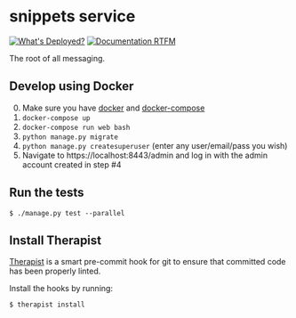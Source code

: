 # snippets service

[![What's Deployed?](https://img.shields.io/badge/What's_Deployed-%3F-yellow.svg)](https://whatsdeployed.io/s-088) [![Documentation RTFM](https://img.shields.io/badge/Documentation-RTFM-blue.svg)](http://abouthome-snippets-service.readthedocs.org/)

The root of all messaging.

## Develop using Docker

0. Make sure you have [docker](https://docker.io) and [docker-compose](https://github.com/docker/compose)
1. `docker-compose up`
2. `docker-compose run web bash`
3. `python manage.py migrate`
4. `python manage.py createsuperuser` (enter any user/email/pass you wish)
5. Navigate to https://localhost:8443/admin and log in with the admin account created in step #4



## Run the tests

 `$ ./manage.py test --parallel`


## Install Therapist

[Therapist](https://github.com/rehandalal/therapist) is a smart pre-commit hook
for git to ensure that committed code has been properly linted.

Install the hooks by running:

 `$ therapist install`
